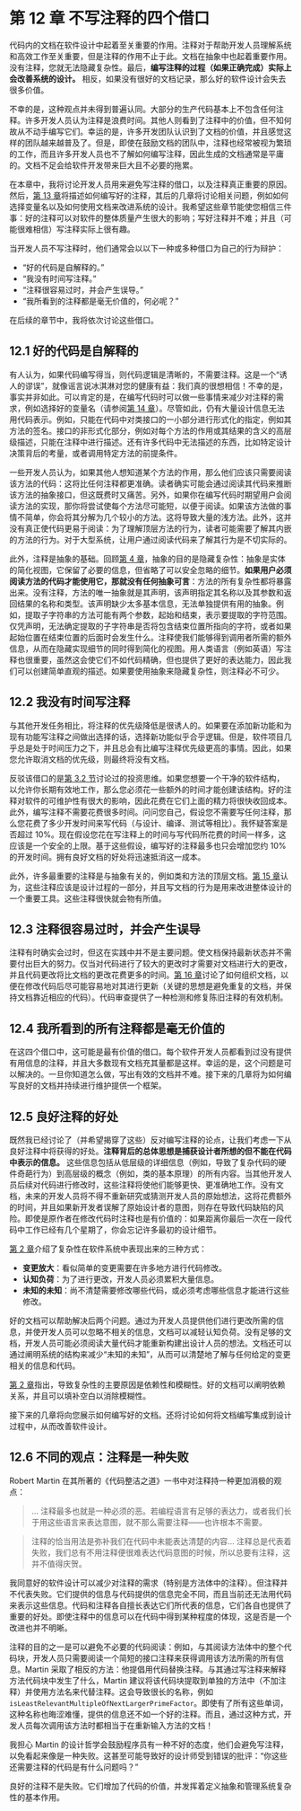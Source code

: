 # 第 12 章 不写注释的四个借口

代码内的文档在软件设计中起着至关重要的作用。注释对于帮助开发人员理解系统和高效工作至关重要，但是注释的作用不止于此。文档在抽象中也起着重要作用。没有注释，您就无法隐藏复杂性。最后，**编写注释的过程（如果正确完成）实际上会改善系统的设计。** 相反，如果没有很好的文档记录，那么好的软件设计会失去很多价值。

不幸的是，这种观点并未得到普遍认同。大部分的生产代码基本上不包含任何注释。许多开发人员认为注释是浪费时间。其他人则看到了注释中的价值，但不知何故从不动手编写它们。幸运的是，许多开发团队认识到了文档的价值，并且感觉这样的团队越来越普及了。但是，即使在鼓励文档的团队中，注释也经常被视为繁琐的工作，而且许多开发人员也不了解如何编写注释，因此生成的文档通常是平庸的。文档不足会给软件开发带来巨大且不必要的拖累。

在本章中，我将讨论开发人员用来避免写注释的借口，以及注释真正重要的原因。然后，[第 13 章](ch13.md)将描述如何编写好的注释，其后的几章将讨论相关问题，例如如何选择变量名以及如何使用文档来改进系统的设计。我希望这些章节能使您相信三件事：好的注释可以对软件的整体质量产生很大的影响；写好注释并不难；并且（可能很难相信）写注释实际上很有趣。

当开发人员不写注释时，他们通常会以以下一种或多种借口为自己的行为辩护：

- “好的代码是自解释的。”
- “我没有时间写注释。”
- “注释很容易过时，并会产生误导。”
- “我所看到的注释都是毫无价值的，何必呢？” 

在后续的章节中，我将依次讨论这些借口。

## 12.1 好的代码是自解释的

有人认为，如果代码编写得当，则代码逻辑是清晰的，不需要注释。这是一个“诱人的谬误”，就像谣言说冰淇淋对您的健康有益：我们真的很想相信！不幸的是，事实并非如此。可以肯定的是，在编写代码时可以做一些事情来减少对注释的需求，例如选择好的变量名（请参阅[第 14 章](ch14.md)）。尽管如此，仍有大量设计信息无法用代码表示。例如，只能在代码中对类接口的一小部分进行形式化的指定，例如其方法的签名。接口的非形式化部分，例如对每个方法的作用或其结果的含义的高层级描述，只能在注释中进行描述。还有许多代码中无法描述的东西，比如特定设计决策背后的考量，或者调用特定方法的前提条件。

一些开发人员认为，如果其他人想知道某个方法的作用，那么他们应该只需要阅读该方法的代码：这将比任何注释都更准确。读者确实可能会通过阅读其代码来推断该方法的抽象接口，但这既费时又痛苦。另外，如果你在编写代码时期望用户会阅读方法的实现，那你将尝试使每个方法尽可能短，以便于阅读。如果该方法做的事情不简单，你会将其分解为几个较小的方法。这将导致大量的浅方法。此外，这并没有真正使代码更易于阅读：为了理解顶层方法的行为，读者可能需要了解其内嵌的方法的行为。对于大型系统，让用户通过阅读代码来了解其行为是不切实际的。

此外，注释是抽象的基础。回顾[第 4 章](ch04.md)，抽象的目的是隐藏复杂性：抽象是实体的简化视图，它保留了必要的信息，但省略了可以安全忽略的细节。**如果用户必须阅读方法的代码才能使用它，那就没有任何抽象可言**：方法的所有复杂性都将暴露出来。没有注释，方法的唯一抽象就是其声明，该声明指定其名称以及其参数和返回结果的名称和类型。该声明缺少太多基本信息，无法单独提供有用的抽象。例如，提取子字符串的方法可能有两个参数，起始和结束，表示要提取的字符范围。仅凭声明，无法确定提取的子字符串是否将包含结束位置所指向的字符，或者如果起始位置在结束位置的后面时会发生什么。注释使我们能够得到调用者所需的额外信息，从而在隐藏实现细节的同时得到简化的视图。用人类语言（例如英语）写注释也很重要，虽然这会使它们不如代码精确，但也提供了更好的表达能力，因此我们可以创建简单直观的描述。如果要使用抽象来隐藏复杂性，则注释必不可少。

## 12.2 我没有时间写注释

与其他开发任务相比，将注释的优先级降低是很诱人的。如果要在添加新功能和为现有功能写注释之间做出选择的话，选择新功能似乎合乎逻辑。但是，软件项目几乎总是处于时间压力之下，并且总会有比编写注释优先级更高的事情。因此，如果您允许取消文档的优先级，则最终将没有文档。

反驳该借口的是[第 3.2 节](ch03.md)讨论过的投资思维。如果您想要一个干净的软件结构，以允许你长期有效地工作，那么您必须花一些额外的时间才能创建该结构。好的注释对软件的可维护性有很大的影响，因此花费在它们上面的精力将很快收回成本。此外，编写注释不需要花费很多时间。问问您自己，假设您不需要写任何注释，那么您花费了多少开发时间来写代码（与设计、编译、测试等相比）。我怀疑答案是否超过 10%。现在假设您花在写注释上的时间与写代码所花费的时间一样多，这应该是一个安全的上限。基于这些假设，编写好的注释最多也只会增加您约 10% 的开发时间。拥有良好文档的好处将迅速抵消这一成本。

此外，许多最重要的注释是与抽象有关的，例如类和方法的顶层文档。[第 15 章](ch15.md)认为，这些注释应该是设计过程的一部分，并且写文档的行为是用来改进整体设计的一个重要工具。这些注释很快就会物有所值。

## 12.3 注释很容易过时，并会产生误导

注释有时确实会过时，但这在实践中并不是主要问题。使文档保持最新状态并不需要付出巨大的努力。仅当对代码进行了较大的更改时才需要对文档进行大的更改，并且代码更改将比文档的更改花费更多的时间。[第 16 章](ch16.md)讨论了如何组织文档，以便在修改代码后尽可能容易地对其进行更新（关键的思想是避免重复的文档，并保持文档靠近相应的代码）。代码审查提供了一种检测和修复陈旧注释的有效机制。

## 12.4 我所看到的所有注释都是毫无价值的

在这四个借口中，这可能是最有价值的借口。每个软件开发人员都看到过没有提供有用信息的注释，并且大多数现有文档充其量都是这样。幸运的是，这个问题是可以解决的。一旦你知道怎么做，写出有效的文档并不难。接下来的几章将为如何编写良好的文档并持续进行维护提供一个框架。

## 12.5 良好注释的好处

既然我已经讨论了（并希望揭穿了这些）反对编写注释的论点，让我们考虑一下从良好注释中将获得的好处。**注释背后的总体思想是捕获设计者所想的但不能在代码中表示的信息。** 这些信息包括从低层级的详细信息（例如，导致了复杂代码的硬件奇葩行为）到高层级的概念（例如，类的基本原理）的所有内容。当其他开发人员后续对代码进行修改时，这些注释将使他们能够更快、更准确地工作。没有文档，未来的开发人员将不得不重新研究或猜测开发人员的原始想法，这将花费额外的时间，并且如果新开发者误解了原始设计者的意图，则存在导致代码缺陷的风险。即使是原作者在修改代码时注释也是有价值的：如果距离你最后一次在一段代码中工作已经有几个星期了，你会忘记许多最初的设计细节。

[第 2 章](ch02.md)介绍了复杂性在软件系统中表现出来的三种方式：

- **变更放大**：看似简单的变更需要在许多地方进行代码修改。
- **认知负荷**：为了进行更改，开发人员必须累积大量信息。
- **未知的未知**：尚不清楚需要修改哪些代码，或必须考虑哪些信息才能进行这些修改。

好的文档可以帮助解决后两个问题。通过为开发人员提供他们进行更改所需的信息，并使开发人员可以忽略不相关的信息，文档可以减轻认知负荷。没有足够的文档，开发人员可能必须阅读大量代码才能重新构建出设计人员的想法。文档还可以通过阐明系统的结构来减少“未知的未知”，从而可以清楚地了解与任何给定的变更相关的信息和代码。

[第 2 章](ch02.md)指出，导致复杂性的主要原因是依赖性和模糊性。好的文档可以阐明依赖关系，并且可以填补空白以消除模糊性。

接下来的几章将向您展示如何编写好的文档。还将讨论如何将文档编写集成到设计过程中，从而改善软件设计。

## 12.6 不同的观点：注释是一种失败

Robert Martin 在其所著的《代码整洁之道》一书中对注释持一种更加消极的观点：

> ... 注释最多也就是一种必须的恶。若编程语言有足够的表达力，或者我们长于用这些语言来表达意图，就不那么需要注释——也许根本不需要。

> 注释的恰当用法是弥补我们在代码中未能表达清楚的内容... 注释总是代表着失败，我们总有不用注释便很难表达代码意图的时候，所以总要有注释，这并不值得庆贺。

我同意好的软件设计可以减少对注释的需求（特别是方法体中的注释）。但注释并不代表失败。它们提供的信息与代码提供的信息完全不同，而且当前还无法用代码来表示这些信息。代码和注释各自擅长表达它们所代表的信息，它们各自也提供了重要的好处。即使注释中的信息可以在代码中得到某种程度的体现，这是否是一个改进也并不明晰。

注释的目的之一是可以避免不必要的代码阅读：例如，与其阅读方法体中的整个代码块，开发人员只需要阅读一个简短的接口注释来获得调用该方法所需的所有信息。Martin 采取了相反的方法：他提倡用代码替换注释。与其通过写注释来解释方法代码块中发生了什么，Martin 建议将该代码块提取到单独的方法中（不加注释）并使用方法名来代替注释。这会导致很长的名称，例如 `isLeastRelevantMultipleOfNextLargerPrimeFactor`。即使有了所有这些单词，这种名称也晦涩难懂，提供的信息还不如一个好的注释。而且，通过这种方式，开发人员每次调用该方法时都相当于在重新输入方法的文档！

我担心 Martin 的设计哲学会鼓励程序员有一种不好的态度，他们会避免写注释，以免看起来像是一种失败。这甚至可能导致好的设计师受到错误的批评：“你这些还需要注释的代码是有什么问题吗？”

良好的注释不是失败。它们增加了代码的价值，并发挥着定义抽象和管理系统复杂性的基本作用。